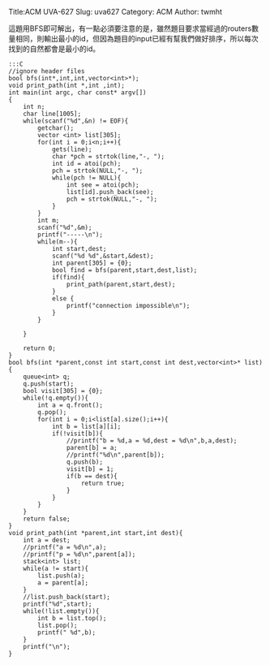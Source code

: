 Title:ACM UVA-627
Slug: uva627
Category: ACM
Author: twmht

這題用BFS即可解出，有一點必須要注意的是，雖然題目要求當經過的routers數量相同，則輸出最小的id，但因為題目的input已經有幫我們做好排序，所以每次找到的自然都會是最小的id。

    :::C
    //ignore header files
    bool bfs(int*,int,int,vector<int>*);
    void print_path(int *,int ,int);
    int main(int argc, char const* argv[])
    {
        int n;
        char line[1005];
        while(scanf("%d",&n) != EOF){
            getchar();
            vector <int> list[305];
            for(int i = 0;i<n;i++){
                gets(line);
                char *pch = strtok(line,"-, ");
                int id = atoi(pch);
                pch = strtok(NULL,"-, ");
                while(pch != NULL){
                    int see = atoi(pch);
                    list[id].push_back(see);
                    pch = strtok(NULL,"-, ");
                }
            }
            int m;
            scanf("%d",&m);
            printf("-----\n");
            while(m--){
                int start,dest;
                scanf("%d %d",&start,&dest);
                int parent[305] = {0};
                bool find = bfs(parent,start,dest,list);
                if(find){
                    print_path(parent,start,dest);
                }
                else {
                    printf("connection impossible\n");
                }
            }
            
        }

        return 0;
    }
    bool bfs(int *parent,const int start,const int dest,vector<int>* list){
        queue<int> q;
        q.push(start);
        bool visit[305] = {0};
        while(!q.empty()){
            int a = q.front();
            q.pop();
            for(int i = 0;i<list[a].size();i++){
                int b = list[a][i];
                if(!visit[b]){
                    //printf("b = %d,a = %d,dest = %d\n",b,a,dest);
                    parent[b] = a;
                    //printf("%d\n",parent[b]);
                    q.push(b);
                    visit[b] = 1;
                    if(b == dest){
                        return true;
                    }
                }
            }
        }
        return false;
    }
    void print_path(int *parent,int start,int dest){
        int a = dest;
        //printf("a = %d\n",a);
        //printf("p = %d\n",parent[a]);
        stack<int> list;
        while(a != start){
            list.push(a);
            a = parent[a];
        }
        //list.push_back(start);
        printf("%d",start);
        while(!list.empty()){
            int b = list.top();
            list.pop();
            printf(" %d",b);
        }
        printf("\n");
    }


